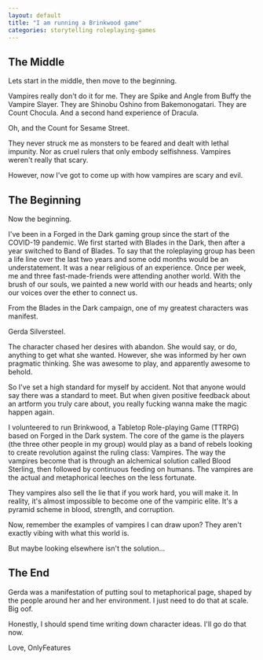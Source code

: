 ```yaml
---
layout: default
title: "I am running a Brinkwood game"
categories: storytelling roleplaying-games
---
```

## The Middle
Lets start in the middle, then move to the beginning.

Vampires really don't do it for me. They are Spike and Angle from Buffy the Vampire Slayer. They are Shinobu Oshino from Bakemonogatari. They are Count Chocula. And a second hand experience of Dracula.

Oh, and the Count for Sesame Street.

They never struck me as monsters to be feared and dealt with lethal impunity. Nor as cruel rulers that only embody selfishness. Vampires weren't really that scary.

However, now I've got to come up with how vampires are scary and evil.

## The Beginning
Now the beginning.

I've been in a Forged in the Dark gaming group since the start of the COVID-19 pandemic. We first started with Blades in the Dark, then after a year switched to Band of Blades. To say that the roleplaying group has been a life line over the last two years and some odd months would be an understatement. It was a near religious of an experience. Once per week, me and three fast-made-friends were attending another world. With the brush of our souls, we painted a new world with our heads and hearts; only our voices over the ether to connect us.

From the Blades in the Dark campaign, one of my greatest characters was manifest. 

Gerda Silversteel.

The character chased her desires with abandon. She would say, or do, anything to get what she wanted. However, she was informed by her own pragmatic thinking. She was awesome to play, and apparently awesome to behold.

So I've set a high standard for myself by accident. Not that anyone would say there was a standard to meet. But when given positive feedback about an artform you truly care about, you really fucking wanna make the magic happen again.

I volunteered to run Brinkwood, a Tabletop Role-playing Game (TTRPG) based on Forged in the Dark system. The core of the game is the players (the three other people in my group) would play as a band of rebels looking to create revolution against the ruling class: Vampires. The way the vampires become that is through an alchemical solution called Blood Sterling, then followed by continuous feeding on humans. The vampires are the actual and metaphorical leeches on the less fortunate.

They vampires also sell the lie that if you work hard, you will make it. In reality, it's almost impossible to become one of the vampiric elite. It's a pyramid scheme in blood, strength, and corruption.

Now, remember the examples of vampires I can draw upon? They aren't exactly vibing with what this world is.

But maybe looking elsewhere isn't the solution...

## The End
Gerda was a manifestation of putting soul to metaphorical page, shaped by the people around her and her environment. I just need to do that at scale. Big oof. 

Honestly, I should spend time writing down character ideas. I'll go do that now.

Love,
OnlyFeatures